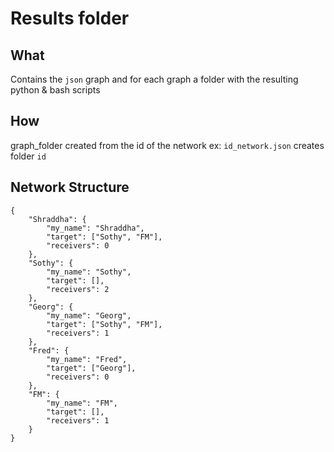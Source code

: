 # Results folder

## What

Contains the ````json```` graph and for each graph a folder with the resulting python & bash scripts

## How

graph_folder created from the id of the network
ex:
````id_network.json````
creates folder
````id````

## Network Structure

````
{
	"Shraddha": {
	    "my_name": "Shraddha",
	    "target": ["Sothy", "FM"],
	    "receivers": 0
	},
	"Sothy": {
	    "my_name": "Sothy",
	    "target": [],
	    "receivers": 2
	},
	"Georg": {
	    "my_name": "Georg",
	    "target": ["Sothy", "FM"],
	    "receivers": 1
	},
	"Fred": {
	    "my_name": "Fred",
	    "target": ["Georg"],
	    "receivers": 0
	},
	"FM": {
	    "my_name": "FM",
	    "target": [],
	    "receivers": 1
	}
}
````